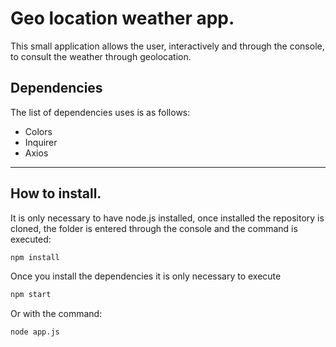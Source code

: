 # Geo location weather app.

This small application allows the user, interactively and through the console, to consult the weather through geolocation.

## Dependencies

The list of dependencies uses is as follows:
+ Colors
+ Inquirer
+ Axios
****
## How to install.

It is only necessary to have node.js installed, once installed the repository is cloned, the folder is entered through the console and the command is executed:

```bash
npm install
```

Once you install the dependencies it is only necessary to execute

```bash
npm start
```

Or with the command:

```bash
node app.js
```